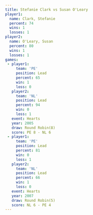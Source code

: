 ```yaml
---
title: Stefanie Clark vs Susan O'Leary
player1:               
  name: Clark, Stefanie
  percent: 74          
  wins: 1              
  losses: 1            
player2:               
  name: O'Leary, Susan 
  percent: 80          
  wins: 1              
  losses: 1            
games:
 - player1:        
     team: 'PE'    
     position: Lead
     percent: 65   
     win: 1        
     loss: 0       
   player2:        
     team: 'NL'    
     position: Lead
     percent: 94   
     win: 0        
     loss: 1       
   event: Hearts       
   year: 2005          
   draw: Round Robin(8)
   score: PE 8 - NL 6  
 - player1:        
     team: 'PE'    
     position: Lead
     percent: 81   
     win: 0        
     loss: 1       
   player2:        
     team: 'NL'    
     position: Lead
     percent: 66   
     win: 1        
     loss: 0       
   event: Hearts       
   year: 2007          
   draw: Round Robin(5)
   score: NL 6 - PE 4  
---
```

